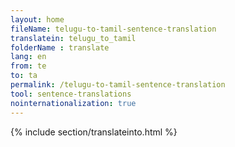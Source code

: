 ```yaml
---
layout: home
fileName: telugu-to-tamil-sentence-translation
translatein: telugu_to_tamil
folderName : translate
lang: en
from: te
to: ta
permalink: /telugu-to-tamil-sentence-translation
tool: sentence-translations
nointernationalization: true
---
```

{% include section/translateinto.html %}
